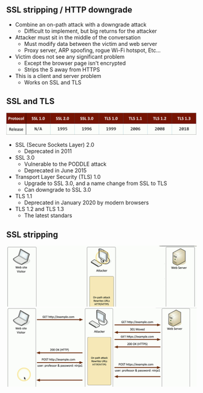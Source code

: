 ## SSL stripping / HTTP downgrade
- Combine an on-path attack with a downgrade attack
	- Difficult to implement, but big returns for the attacker
- Attacker must sit in the middle of the conversation
	- Must modify data between the victim and web server
	- Proxy server, ARP spoofing, rogue Wi-Fi hotspot, Etc...
- Victim does not see any significant problem
	- Except the browser page isn't encrypted
	- Strips the S away from HTTPS
- This is a client and server problem
	- Works on SSL and TLS

## SSL and TLS
![](Images/Pasted%20image%2020231202035818.png)
- SSL (Secure Sockets Layer) 2.0
	- Deprecated in 2011
- SSL 3.0
	- Vulnerable to the PODDLE attack
	- Deprecated in June 2015
- Transport Layer Security (TLS) 1.0
	- Upgrade to SSL 3.0, and a name change from SSL to TLS
	- Can downgrade to SSL 3.0
- TLS 1.1
	- Deprecated in January 2020 by modern browsers
- TLS 1.2 and TLS 1.3
	- The latest standars

## SSL stripping
![](Images/Pasted%20image%2020231202040027.png)
![](Images/Pasted%20image%2020231202040237.png)
